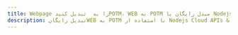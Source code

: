 ---title: Webpage را به  تبدیل کنیدPOTM، WEB به POTM مبدل رایگان یا Nodejs SDKdescription: تبدیل رایگانWEB به POTM با استفاده از Nodejs Cloud APIs & SDK همچنین اسناد PDF را در Cloud ایجاد، ویرایش و رندر کنید.---